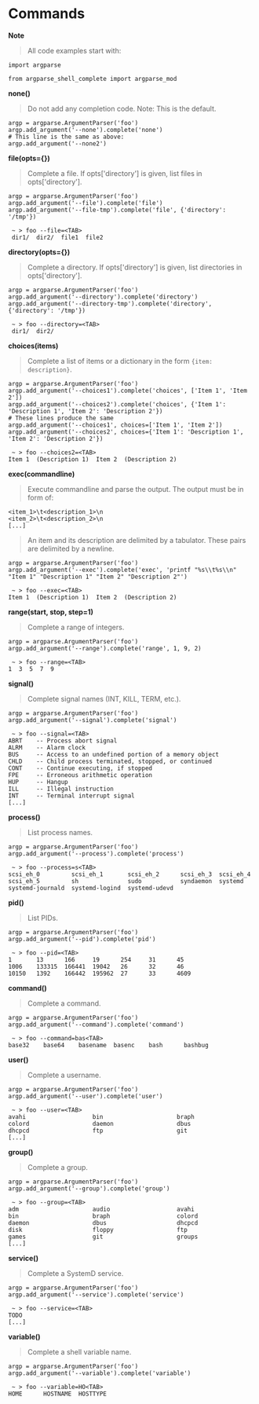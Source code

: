 Commands
========

**Note**

> All code examples start with:

```
import argparse

from argparse_shell_complete import argparse_mod
```

**none()**

> Do not add any completion code.
> Note: This is the default.

```
argp = argparse.ArgumentParser('foo')
argp.add_argument('--none').complete('none')
# This line is the same as above:
argp.add_argument('--none2')
```

**file(opts={})**

> Complete a file.
> If opts['directory'] is given, list files in opts['directory'].

```
argp = argparse.ArgumentParser('foo')
argp.add_argument('--file').complete('file')
argp.add_argument('--file-tmp').complete('file', {'directory': '/tmp'})

 ~ > foo --file=<TAB>
 dir1/  dir2/  file1  file2
```

**directory(opts={})**

> Complete a directory.
> If opts['directory'] is given, list directories in opts['directory'].

```
argp = argparse.ArgumentParser('foo')
argp.add_argument('--directory').complete('directory')
argp.add_argument('--directory-tmp').complete('directory', {'directory': '/tmp'})

 ~ > foo --directory=<TAB>
 dir1/  dir2/
```

**choices(items)**

> Complete a list of items or a dictionary in the form `{item: description}`.

```
argp = argparse.ArgumentParser('foo')
argp.add_argument('--choices1').complete('choices', ['Item 1', 'Item 2'])
argp.add_argument('--choices2').complete('choices', {'Item 1': 'Description 1', 'Item 2': 'Description 2'})
# These lines produce the same
argp.add_argument('--choices1', choices=['Item 1', 'Item 2'])
argp.add_argument('--choices2', choices={'Item 1': 'Description 1', 'Item 2': 'Description 2'})

 ~ > foo --choices2=<TAB>
Item 1  (Description 1)  Item 2  (Description 2)
```

**exec(commandline)**

> Execute commandline and parse the output.
> The output must be in form of:
```
<item_1>\t<description_1>\n
<item_2>\t<description_2>\n
[...]
```
> An item and its description are delimited by a tabulator.
> These pairs are delimited by a newline.

```
argp = argparse.ArgumentParser('foo')
argp.add_argument('--exec').complete('exec', 'printf "%s\\t%s\\n" "Item 1" "Description 1" "Item 2" "Description 2"')

 ~ > foo --exec=<TAB>
Item 1  (Description 1)  Item 2  (Description 2)
```

**range(start, stop, step=1)**

> Complete a range of integers.

```
argp = argparse.ArgumentParser('foo')
argp.add_argument('--range').complete('range', 1, 9, 2)

 ~ > foo --range=<TAB>
1  3  5  7  9
```

**signal()**

> Complete signal names (INT, KILL, TERM, etc.).

```
argp = argparse.ArgumentParser('foo')
argp.add_argument('--signal').complete('signal')

 ~ > foo --signal=<TAB>
ABRT    -- Process abort signal
ALRM    -- Alarm clock
BUS     -- Access to an undefined portion of a memory object
CHLD    -- Child process terminated, stopped, or continued
CONT    -- Continue executing, if stopped
FPE     -- Erroneous arithmetic operation
HUP     -- Hangup
ILL     -- Illegal instruction
INT     -- Terminal interrupt signal
[...]
```

**process()**

> List process names.

```
argp = argparse.ArgumentParser('foo')
argp.add_argument('--process').complete('process')

 ~ > foo --process=s<TAB>
scsi_eh_0         scsi_eh_1       scsi_eh_2      scsi_eh_3  scsi_eh_4
scsi_eh_5         sh              sudo           syndaemon  systemd
systemd-journald  systemd-logind  systemd-udevd        
```

**pid()**

> List PIDs.

```
argp = argparse.ArgumentParser('foo')
argp.add_argument('--pid').complete('pid')

 ~ > foo --pid=<TAB>
1       13      166     19      254     31      45
1006    133315  166441  19042   26      32      46
10150   1392    166442  195962  27      33      4609
```

**command()**

> Complete a command.

```
argp = argparse.ArgumentParser('foo')
argp.add_argument('--command').complete('command')

 ~ > foo --command=bas<TAB>
base32    base64    basename  basenc    bash      bashbug
```

**user()**

> Complete a username.

```
argp = argparse.ArgumentParser('foo')
argp.add_argument('--user').complete('user')

 ~ > foo --user=<TAB>
avahi                   bin                     braph                 
colord                  daemon                  dbus                  
dhcpcd                  ftp                     git    
[...]
```

**group()**

> Complete a group.

```
argp = argparse.ArgumentParser('foo')
argp.add_argument('--group').complete('group')

 ~ > foo --group=<TAB>
adm                     audio                   avahi                 
bin                     braph                   colord                
daemon                  dbus                    dhcpcd                
disk                    floppy                  ftp                   
games                   git                     groups                
[...]
```

**service()**

> Complete a SystemD service.

```
argp = argparse.ArgumentParser('foo')
argp.add_argument('--service').complete('service')

 ~ > foo --service=<TAB>
TODO
[...]
```

**variable()**

> Complete a shell variable name.

```
argp = argparse.ArgumentParser('foo')
argp.add_argument('--variable').complete('variable')

 ~ > foo --variable=HO<TAB>
HOME      HOSTNAME  HOSTTYPE
```

